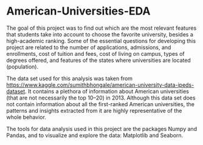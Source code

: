 # American-Universities-EDA
The goal of this project was to find out which are the most relevant features that students take into account to choose the favorite university, besides a high-academic ranking. Some of the essential questions for developing this project are related to the number of applications, admissions, and enrollments, cost of tuition and fees, cost of living on campus, types of degrees offered, and features of the states where universities are located (population).

The data set used for this analysis was taken from https://www.kaggle.com/sumithbhongale/american-university-data-ipeds-dataset. It contains a plethora of information about American universities (that are not necessarily the top 10–20) in 2013. Although this data set does not contain information about all the first-ranked American universities, the patterns and insights extracted from it are highly representative of the whole behavior.

The tools for data analysis used in this project are the packages Numpy and Pandas, and to visualize and explore the data: Matplotlib and Seaborn.
